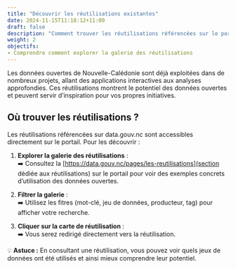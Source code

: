 ```yaml
---
title: "Découvrir les réutilisations existantes"
date: 2024-11-15T11:18:12+11:00
draft: false
description: "Comment trouver les réutilisations référencées sur le portail"
weight: 2
objectifs:
- Comprendre comment explorer la galerie des réutilisations
---
```



Les données ouvertes de Nouvelle-Calédonie sont déjà exploitées dans de nombreux projets, allant des applications interactives aux analyses approfondies. Ces réutilisations montrent le potentiel des données ouvertes et peuvent servir d’inspiration pour vos propres initiatives.

## Où trouver les réutilisations ?
Les réutilisations référencées sur data.gouv.nc sont accessibles directement sur le portail. Pour les découvrir :

1. **Explorer la galerie des réutilisations** :  
➡️ Consultez la [https://data.gouv.nc/pages/les-reutilisations](section dédiée aux réutilisations) sur le portail pour voir des exemples concrets d’utilisation des données ouvertes.  

2. **Filtrer la galerie** :  
➡️ Utilisez les fitres (mot-clé, jeu de données, producteur, tag) pour afficher votre recherche.  

3. **Cliquer sur la carte de réutilisation** :  
➡️ Vous serez redirigé directement vers la réutilisation.  

💡 **Astuce :** En consultant une réutilisation, vous pouvez voir quels jeux de données ont été utilisés et ainsi mieux comprendre leur potentiel.